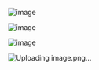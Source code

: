 
![image](https://user-images.githubusercontent.com/35370115/150634956-54357760-c5b9-445c-b444-5b69e98e83b8.png)




![image](https://github.com/user-attachments/assets/475ad6c4-31e9-46be-b6b2-c847eb81adbe)



![image](https://github.com/user-attachments/assets/221ae000-4b52-4884-9905-ce2892d39f71)


![Uploading image.png…]()



